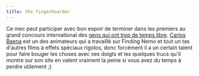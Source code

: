 ```yaml
---
title: the fingerboarder
---
```


Ce mec peut participer avec bon espoir de terminer dans les premiers au grand
concours international des [gens qui ont trop de temps
libre](http://www.carlosbaena.com/Movies/TheNEWfingerboarder.mpg). [Carlos
Baena](http://www.carlosbaena.com) est un des animateurs qui a travaillé sur
Finding Nemo et tout un tas d'autres films à effets spéciaux rigolos, donc
forcément il a un certain talent pour faire bouger les choses avec ses doigts
et les quelques trucs qu'il montre sur son site en valent vraiment la peine si
vous avez du temps à perdre utilement ;)

